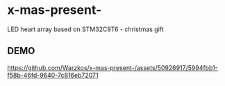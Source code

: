# x-mas-present-
LED heart array based on STM32C8T6 - christmas gift

## DEMO

https://github.com/Warzkos/x-mas-present-/assets/50926917/5994fbb1-f58b-46fd-9640-7c816eb72071

